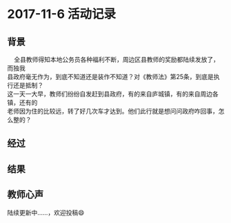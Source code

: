 # 2017-11-6 活动记录
## 背景
    全县教师得知本地公务员各种福利不断，周边区县教师的奖励都陆续发放了，而独我<br/>
县政府毫无作为，到底不知道还是装作不知道？对《教师法》第25条，到底是执行还是抵制？<br/>
这一天一大早，教师们纷纷自发赶到县政府，有的来自庐城镇，有的来自周边各镇，还有的<br/>
老师因为住的比较远，转了好几次车才达到。他们此行就是想问问政府咋回事，怎么整的？<br/>
## 经过

## 结果
## 教师心声
陆续更新中……，欢迎投稿:smile:
